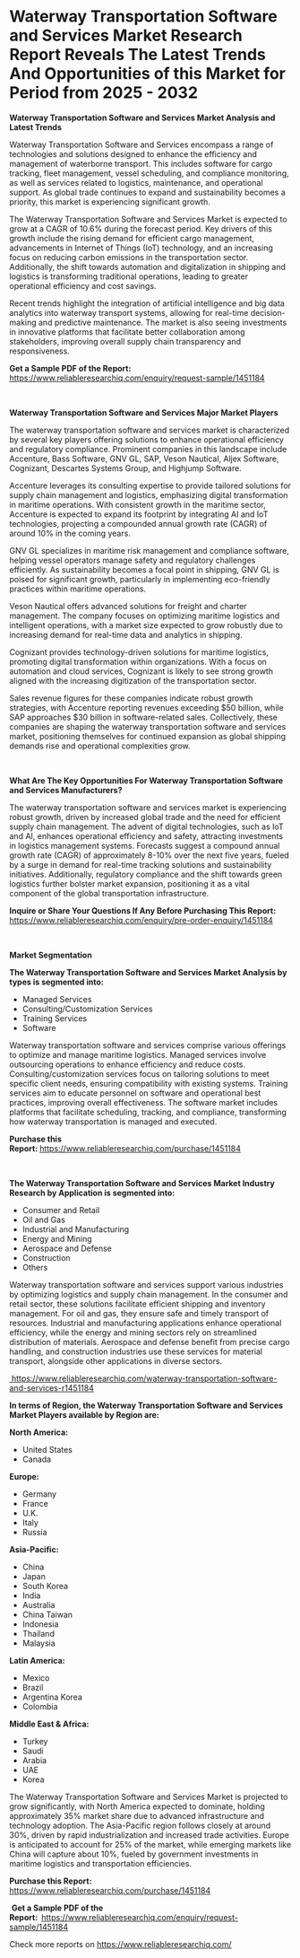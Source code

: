 <p><h1>Waterway Transportation Software and Services Market Research Report Reveals The Latest Trends And Opportunities of this Market for Period from 2025 - 2032</h1></p><p><strong>Waterway Transportation Software and Services Market Analysis and Latest Trends</strong></p>
<p><p>Waterway Transportation Software and Services encompass a range of technologies and solutions designed to enhance the efficiency and management of waterborne transport. This includes software for cargo tracking, fleet management, vessel scheduling, and compliance monitoring, as well as services related to logistics, maintenance, and operational support. As global trade continues to expand and sustainability becomes a priority, this market is experiencing significant growth.</p><p>The Waterway Transportation Software and Services Market is expected to grow at a CAGR of 10.6% during the forecast period. Key drivers of this growth include the rising demand for efficient cargo management, advancements in Internet of Things (IoT) technology, and an increasing focus on reducing carbon emissions in the transportation sector. Additionally, the shift towards automation and digitalization in shipping and logistics is transforming traditional operations, leading to greater operational efficiency and cost savings.</p><p>Recent trends highlight the integration of artificial intelligence and big data analytics into waterway transport systems, allowing for real-time decision-making and predictive maintenance. The market is also seeing investments in innovative platforms that facilitate better collaboration among stakeholders, improving overall supply chain transparency and responsiveness.</p></p>
<p><strong>Get a Sample PDF of the Report:&nbsp;</strong> <a href="https://www.reliableresearchiq.com/enquiry/request-sample/1451184?utm_campaign=2302&utm_medium=2&utm_source=Github&utm_content=ia&utm_term=11032025&utm_id=waterway-transportation-software-and-services">https://www.reliableresearchiq.com/enquiry/request-sample/1451184</a></p>
<p>&nbsp;</p>
<p><strong>Waterway Transportation Software and Services Major Market Players</strong></p>
<p><p>The waterway transportation software and services market is characterized by several key players offering solutions to enhance operational efficiency and regulatory compliance. Prominent companies in this landscape include Accenture, Bass Software, GNV GL, SAP, Veson Nautical, Aljex Software, Cognizant, Descartes Systems Group, and Highjump Software.</p><p>Accenture leverages its consulting expertise to provide tailored solutions for supply chain management and logistics, emphasizing digital transformation in maritime operations. With consistent growth in the maritime sector, Accenture is expected to expand its footprint by integrating AI and IoT technologies, projecting a compounded annual growth rate (CAGR) of around 10% in the coming years.</p><p>GNV GL specializes in maritime risk management and compliance software, helping vessel operators manage safety and regulatory challenges efficiently. As sustainability becomes a focal point in shipping, GNV GL is poised for significant growth, particularly in implementing eco-friendly practices within maritime operations.</p><p>Veson Nautical offers advanced solutions for freight and charter management. The company focuses on optimizing maritime logistics and intelligent operations, with a market size expected to grow robustly due to increasing demand for real-time data and analytics in shipping.</p><p>Cognizant provides technology-driven solutions for maritime logistics, promoting digital transformation within organizations. With a focus on automation and cloud services, Cognizant is likely to see strong growth aligned with the increasing digitization of the transportation sector.</p><p>Sales revenue figures for these companies indicate robust growth strategies, with Accenture reporting revenues exceeding $50 billion, while SAP approaches $30 billion in software-related sales. Collectively, these companies are shaping the waterway transportation software and services market, positioning themselves for continued expansion as global shipping demands rise and operational complexities grow.</p></p>
<p>&nbsp;</p>
<p><strong>What Are The Key Opportunities For Waterway Transportation Software and Services Manufacturers?</strong></p>
<p><p>The waterway transportation software and services market is experiencing robust growth, driven by increased global trade and the need for efficient supply chain management. The advent of digital technologies, such as IoT and AI, enhances operational efficiency and safety, attracting investments in logistics management systems. Forecasts suggest a compound annual growth rate (CAGR) of approximately 8-10% over the next five years, fueled by a surge in demand for real-time tracking solutions and sustainability initiatives. Additionally, regulatory compliance and the shift towards green logistics further bolster market expansion, positioning it as a vital component of the global transportation infrastructure.</p></p>
<p><strong>Inquire or Share Your Questions If Any Before Purchasing This Report:</strong> <a href="https://www.reliableresearchiq.com/enquiry/pre-order-enquiry/1451184?utm_campaign=2302&utm_medium=2&utm_source=Github&utm_content=ia&utm_term=11032025&utm_id=waterway-transportation-software-and-services">https://www.reliableresearchiq.com/enquiry/pre-order-enquiry/1451184</a></p>
<p>&nbsp;</p>
<p><strong>Market Segmentation</strong></p>
<p><strong>The Waterway Transportation Software and Services Market Analysis by types is segmented into:</strong></p>
<p><ul><li>Managed Services</li><li>Consulting/Customization Services</li><li>Training Services</li><li>Software</li></ul></p>
<p><p>Waterway transportation software and services comprise various offerings to optimize and manage maritime logistics. Managed services involve outsourcing operations to enhance efficiency and reduce costs. Consulting/customization services focus on tailoring solutions to meet specific client needs, ensuring compatibility with existing systems. Training services aim to educate personnel on software and operational best practices, improving overall effectiveness. The software market includes platforms that facilitate scheduling, tracking, and compliance, transforming how waterway transportation is managed and executed.</p></p>
<p><strong>Purchase this Report:&nbsp;</strong><a href="https://www.reliableresearchiq.com/purchase/1451184?utm_campaign=2302&utm_medium=2&utm_source=Github&utm_content=ia&utm_term=11032025&utm_id=waterway-transportation-software-and-services">https://www.reliableresearchiq.com/purchase/1451184</a></p>
<p>&nbsp;</p>
<p><strong>The Waterway Transportation Software and Services Market Industry Research by Application is segmented into:</strong></p>
<p><ul><li>Consumer and Retail</li><li>Oil and Gas</li><li>Industrial and Manufacturing</li><li>Energy and Mining</li><li>Aerospace and Defense</li><li>Construction</li><li>Others</li></ul></p>
<p><p>Waterway transportation software and services support various industries by optimizing logistics and supply chain management. In the consumer and retail sector, these solutions facilitate efficient shipping and inventory management. For oil and gas, they ensure safe and timely transport of resources. Industrial and manufacturing applications enhance operational efficiency, while the energy and mining sectors rely on streamlined distribution of materials. Aerospace and defense benefit from precise cargo handling, and construction industries use these services for material transport, alongside other applications in diverse sectors.</p></p>
<p><a href="https://www.reliableresearchiq.com/waterway-transportation-software-and-services-r1451184?utm_campaign=2302&utm_medium=2&utm_source=Github&utm_content=ia&utm_term=11032025&utm_id=waterway-transportation-software-and-services">&nbsp;https://www.reliableresearchiq.com/waterway-transportation-software-and-services-r1451184</a></p>
<p><strong>In terms of Region, the Waterway Transportation Software and Services Market Players available by Region are:</strong></p>
<p>
    <p> <strong> North America: </strong>
        <ul>
            <li>United States</li>
            <li>Canada</li>
        </ul>
        </p> 
    <p> <strong> Europe: </strong>
        <ul>
            <li>Germany</li>
            <li>France</li>
            <li>U.K.</li>
            <li>Italy</li>
            <li>Russia</li>
        </ul>
        </p> 
    <p> <strong> Asia-Pacific: </strong>
        <ul>
            <li>China</li>
            <li>Japan</li>
            <li>South Korea</li>
            <li>India</li>
            <li>Australia</li>
            <li>China Taiwan</li>
            <li>Indonesia</li>
            <li>Thailand</li>
            <li>Malaysia</li>
        </ul>
        </p> 
    <p> <strong> Latin America: </strong>
        <ul>
            <li>Mexico</li>
            <li>Brazil</li>
            <li>Argentina Korea</li>
            <li>Colombia</li>
        </ul>
        </p> 
    <p> <strong> Middle East & Africa: </strong>
        <ul>
            <li>Turkey</li>
            <li>Saudi</li>
            <li>Arabia</li>
            <li>UAE</li>
            <li>Korea</li>
        </ul>
    </p>
    </p>
<p><p>The Waterway Transportation Software and Services Market is projected to grow significantly, with North America expected to dominate, holding approximately 35% market share due to advanced infrastructure and technology adoption. The Asia-Pacific region follows closely at around 30%, driven by rapid industrialization and increased trade activities. Europe is anticipated to account for 25% of the market, while emerging markets like China will capture about 10%, fueled by government investments in maritime logistics and transportation efficiencies.</p></p>
<p><strong>Purchase this Report: </strong><a href="https://www.reliableresearchiq.com/purchase/1451184?utm_campaign=2302&utm_medium=2&utm_source=Github&utm_content=ia&utm_term=11032025&utm_id=waterway-transportation-software-and-services">https://www.reliableresearchiq.com/purchase/1451184</a></p>
<p>&nbsp;<strong>Get a Sample PDF of the Report:&nbsp;&nbsp;</strong><a href="https://www.reliableresearchiq.com/enquiry/request-sample/1451184?utm_campaign=2302&utm_medium=2&utm_source=Github&utm_content=ia&utm_term=11032025&utm_id=waterway-transportation-software-and-services">https://www.reliableresearchiq.com/enquiry/request-sample/1451184</a></p>
<p><strong></strong></p>
<p>Check more reports on <a href="https://www.reliableresearchiq.com/?utm_campaign=2302&utm_medium=2&utm_source=Github&utm_content=ia&utm_term=11032025&utm_id=waterway-transportation-software-and-services">https://www.reliableresearchiq.com/</a></p>